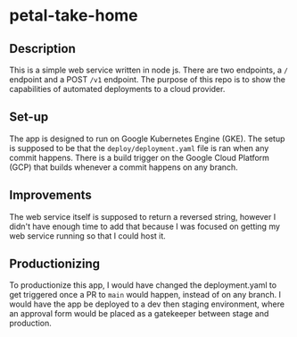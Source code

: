 # petal-take-home

## Description
This is a simple web service written in node js. There are two endpoints, a `/` endpoint and a POST `/v1` endpoint.
The purpose of this repo is to show the capabilities of automated deployments to a cloud provider.

## Set-up
The app is designed to run on Google Kubernetes Engine (GKE). The setup is supposed to be that the `deploy/deployment.yaml` file is ran when any commit happens. There is a build trigger on the Google Cloud Platform (GCP) that builds whenever a commit happens on any branch.

## Improvements
The web service itself is supposed to return a reversed string, however I didn't have enough time to add that because I was focused on getting my web service running so that I could host it.

## Productionizing
To productionize this app, I would have changed the deployment.yaml to get triggered once a PR to `main` would happen, instead of on any branch. I would have the app be deployed to a dev then staging environment, where an approval form would be placed as a gatekeeper between stage and production.
